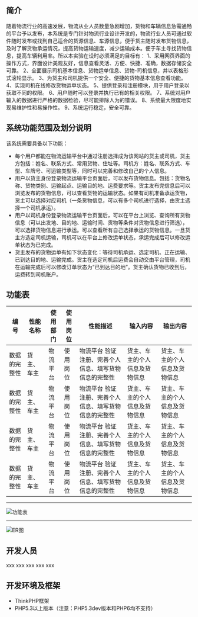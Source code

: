 ﻿## 简介

随着物流行业的高速发展，物流从业人员数量急剧增加，货物和车辆信息急需通畅的平台予以发布，本系统是专门针对物流行业设计开发的，物流行业人员可通过软件随时发布或找到自己适合的货源信息、车源信息，便于货主随时发布货物信息，及时了解货物承运情况，提高货物运输速度，减少运输成本。便于车主寻找货物信息，提高车辆利用率。所以本实验在设时必须满足的目标有：
1、采用网页界面的操作方式，界面设计美观友好，信息查看灵活、方便、快捷、准确，数据存储安全可靠。
2、全面展示司机基本信息、货物运单信息、货物-司机信息，并以表格形式滚轮显示。
3、为货主和司机提供一个安全、便捷的货物基本信息查看功能。
4、实现司机在线修改货物运单状态。
5、提供登录和注册模块，用于用户登录以获取不同的权限。
6、用户随时可以登录并执行已有的相关权限。
7、系统对用户输入的数据进行严格的数据检验，尽可能排除人为的错误。
8、系统最大限度地实现易维护性和易操作性。
9、系统运行稳定，安全可靠。


## 系统功能范围及划分说明

该系统需要具备以下功能：
* 每个用户都能在物流运输平台中通过注册选择成为该网站的货主或司机，货主方包括：姓名、联系方式、常用货物、住址等。司机方：姓名、联系方式、车型、车牌号、可运输类型等，同时可以完善和修改自己的个人信息。
* 用户以货主身份登录物流运输平台页面后，可以发布货物信息。包括：货物名称、货物类别、运输起点、运输目的地、运费要求等。货主发布完信息后可以浏览发布的货物信息，可以查看货物的运输状态。如果有司机准备承运货物，货主可以选择对应司机（一条货物信息，可以有多个司机进行选择，由货主选择一个司机承运）。
* 用户以司机身份登录物流运输平台页面后，可以在平台上浏览、查询所有货物信息（可以出发地、目的地、运输时间、货物等条件对货物信息进行筛选），可以选择货物信息进行承运。可以查看所有自己选择承运的货物信息。一旦货主方选定司机运输，司机可以在平台上修改运单状态，承运完成后可以修改运单状态为已完成。
* 货主发布的货物运单有如下状态变化：等待司机承运、选定司机、正在运输、已到达目的地、运输完成。货主在选定司机后运费会自动交由平台管理，司机在运输完成后可以修改订单状态为“已到达目的地”。货主确认货物已收到后，运费转到司机账户。


## 功能表

<!-- <a name="table"/> -->
<!-- 编  号	性能名称	使用部门	 使用岗位	性能描述	输入内容	输出内容
1	数据的完整性	货主、车主	物流平台	验证注册、完善个人信息、填写货物信息的完整性	货主、车主的个人信息及货物信息	货主、车主的个人信息及货物信息
2	数据的准确性	货主、车主	物流平台	验证注册、完善个人信息、填写货物信息的准确性	货主、车主的个人信息及货物信息	货主、车主的个人信息及货物信息
3	数据的安全性	货主、车主	物流平台	验证注册、完善个人信息、填写货物信息的安全性	货主、车主的个人信息及货物信息	货主、车主的个人信息及货物信息
4	数据的清晰性	货主。车主	物流平台	验证输入填写的数据信息的清晰性	货主、车主的个人信息及货物信息	货主、车主的个人信息及货物信息 -->
| 编  号        | 性能名称           | 使用部门  | 使用岗位   | 性能描述  | 输入内容  | 输出内容 |
| ------------- | -------------      | --------  | -----------| --------  | --------  | -------- |
| 数据的完整性       | 货主、车主           | 物流平台  | 使用岗位   | 物流平台	验证注册、完善个人信息、填写货物信息的完整性  | 货主、车主的个人信息及货物信息  | 货主、车主的个人信息及货物信息 |
| 数据的完整性       | 货主、车主           | 物流平台  | 使用岗位   | 物流平台	验证注册、完善个人信息、填写货物信息的完整性  | 货主、车主的个人信息及货物信息  | 货主、车主的个人信息及货物信息 |
| 数据的完整性       | 货主、车主           | 物流平台  | 使用岗位   | 物流平台	验证注册、完善个人信息、填写货物信息的完整性  | 货主、车主的个人信息及货物信息  | 货主、车主的个人信息及货物信息 |
| 数据的完整性       | 货主、车主           | 物流平台  | 使用岗位   | 物流平台	验证注册、完善个人信息、填写货物信息的完整性  | 货主、车主的个人信息及货物信息  | 货主、车主的个人信息及货物信息 |

***
![功能表](http://chuantu.biz/t6/195/1514951631x-1566688315.png)
***
![ER图](http://chuantu.biz/t6/195/1514951763x-1404817543.jpg)
## 开发人员

xxx xxx xxx xxx xxx


## 开发环境及框架

* ThinkPHP框架
* PHP5.3以上版本（注意：PHP5.3dev版本和PHP6均不支持）
